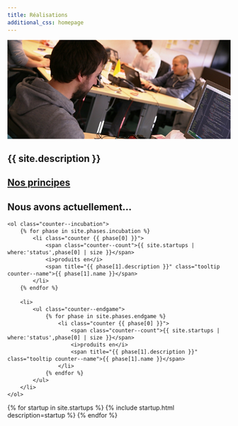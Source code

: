 ```yaml
---
title: Réalisations
additional_css: homepage
---
```

<section id="mission-statement">
	<img src="img/header.jpg" alt="" />
	<h1>{{ site.description }}</h1>
</section>

<section id="about">
	<h2><a href="{{ 'a-propos' | prepend:site.baseurl }}">Nos principes</a></h2>
</section>

<section id="dashboard">
	<h2>Nous avons actuellement…</h2>

	<ol class="counter--incubation">
		{% for phase in site.phases.incubation %}
			<li class="counter {{ phase[0] }}">
				<span class="counter--count">{{ site.startups | where:'status',phase[0] | size }}</span>
				<i>produits en</i>
				<span title="{{ phase[1].description }}" class="tooltip counter--name">{{ phase[1].name }}</span>
			</li>
		{% endfor %}

		<li>
			<ul class="counter--endgame">
				{% for phase in site.phases.endgame %}
					<li class="counter {{ phase[0] }}">
						<span class="counter--count">{{ site.startups | where:'status',phase[0] | size }}</span>
						<i>produits en</i>
						<span title="{{ phase[1].description }}" class="tooltip counter--name">{{ phase[1].name }}</span>
					</li>
				{% endfor %}
			</ul>
		</li>
	</ol>
</section>

<section id="startups">
	{% for startup in site.startups %}
		{% include startup.html description=startup %}
	{% endfor %}
</section>
